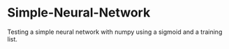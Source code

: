 # Simple-Neural-Network
Testing a simple neural network with numpy using a sigmoid and a training list.
